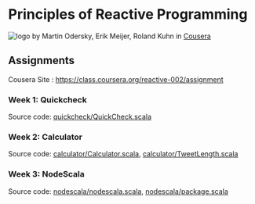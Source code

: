 # Principles of Reactive Programming
![logo](https://www.coursera.org//maestro/api/course/974748/logo)
by Martin Odersky, Erik Meijer, Roland Kuhn in [Cousera](https://class.coursera.org/reactive-002)

## Assignments
Cousera Site : https://class.coursera.org/reactive-002/assignment

### Week 1: Quickcheck
Source code: [quickcheck/QuickCheck.scala](https://github.com/ikhoon/PoRP/blob/master/quickcheck/src/main/scala/quickcheck/QuickCheck.scala)

### Week 2: Calculator
Source code: [calculator/Calculator.scala](https://github.com/ikhoon/PoRP/blob/master/calculator/src/main/scala/calculator/Calculator.scala), [calculator/TweetLength.scala](https://github.com/ikhoon/PoRP/blob/master/calculator/src/main/scala/calculator/TweetLength.scala)

### Week 3: NodeScala
Source code: [nodescala/nodescala.scala](https://github.com/ikhoon/PoRP/blob/master/nodescala/src/main/scala/nodescala/nodescala.scala), [nodescala/package.scala](https://github.com/ikhoon/PoRP/blob/master/nodescala/src/main/scala/nodescala/package.scala)
